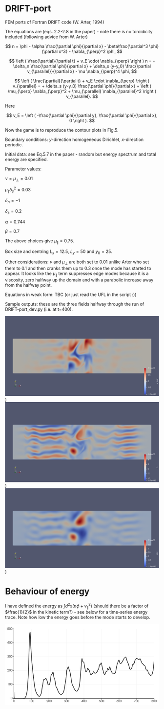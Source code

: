 # DRIFT-port
FEM ports of Fortran DRIFT code (W. Arter, 1994)

The equations are (eqs. 2.2-2.8 in the paper) - note there is no toroidicity included (following advice from W. Arter)

$$
n = \phi - \alpha \frac{\partial \phi}{\partial x} - \beta\frac{\partial^3 \phi}{\partial x^3} - \nabla_{\perp}^2 \phi,
$$

$$
\left ( \frac{\partial}{\partial t} + v_E \cdot \nabla_{\perp} \right ) n = - \delta_n \frac{\partial \phi}{\partial x} + \delta_s (y-y_0) \frac{\partial v_{\parallel}}{\partial x} - \nu \nabla_{\perp}^4 \phi,
$$

$$
\left ( \frac{\partial}{\partial t} + v_E \cdot \nabla_{\perp} \right ) v_{\parallel} = + \delta_s (y-y_0) \frac{\partial \phi}{\partial x} + \left ( \mu_{\perp} \nabla_{\perp}^2 + \mu_{\parallel} \nabla_{\parallel}^2 \right ) v_{\parallel}.
$$

Here

$$
v_E = \left ( -\frac{\partial \phi}{\partial y}, \frac{\partial \phi}{\partial x}, 0 \right ).
$$

Now the game is to reproduce the contour plots in Fig.5.

Boundary conditions: $y$-direction homogeneous Dirichlet, $x$-direction periodic.

Initial data: see Eq.5.7 in the paper - random but energy spectrum and total energy are specified.

Parameter values:

$\nu = \mu_{\perp} = 0.01$

$\mu_{\parallel} \delta_s^2 = 0.03$

$\delta_n = -1$

$\delta_s = 0.2$

$\alpha = 0.744$

$\beta = 0.7$

The above choices give $\mu_{\parallel} = 0.75$.

Box size and centring $L_x =12.5$, $L_y = 50$ and $y_0 = 25$.

Other considerations:
$\nu$ and $\mu_{\perp}$ are both set to $0.01$ unlike Arter who set them to $0.1$ and then cranks them up to $0.3$ once the mode has started to appear.  It looks like the $\mu_{\parallel}$ term suppresses edge modes because it is a viscosity, zero halfway up the domain and with a parabolic increase away from the halfway point.

Equations in weak form: TBC (or just read the UFL in the script :))

Sample outputs: these are the three fields halfway through the run of DRIFT-port_dev.py (i.e. at t=400).

![v_par](png/v_par_200.png "parallel velocity"))
![n](png/n_200.png "density"))
![phi](png/phi_200.png "potential"))

# Behaviour of energy

I have defined the energy as $\int d^2 x \left ( n \phi + v_{\parallel}^2 \right )$ (should there be a factor of $\frac{1}{2}$ in the kinetic term?) - see below for a time-series energy trace.  Note how low the energy goes before the mode starts to develop.

![energy](png/energy1.png "Time-evolution of the energy for the script {\tt DRIFT-port_dev.py} used to generate the fields shown above")

